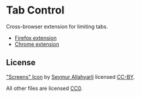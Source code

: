 # Tab Control

Cross-browser extension for limiting tabs.

* [Firefox extension](https://addons.mozilla.org/en-US/firefox/addon/tab_control/)
* [Chrome extension](https://chrome.google.com/webstore/detail/tab-control/lioklmdjpghlcgfdhpkpcllnjkbppbol)

## License

["Screens" Icon](https://thenounproject.com/term/screens/1590199) by [Seymur Allahyarli](https://thenounproject.com/seymur/) licensed [CC-BY](https://creativecommons.org/licenses/by/3.0/us/legalcode).

All other files are licensed [CC0](https://creativecommons.org/publicdomain/zero/1.0/).
